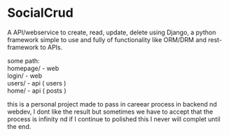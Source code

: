 # SocialCrud  

A API/webservice to create, read, update, delete using Django, a python framework simple to use and fully of functionality like ORM/DRM and rest-framework to APIs.  

some path:  
homepage/ - web  
login/   - web   
users/  - api ( users )  
home/  - api ( posts )  

this is a personal project made to pass in careear process in backend nd webdev, I dont like the result but sometimes we have to accept that the process is infinity nd if I continue to polished this I never will complet until the end.  
